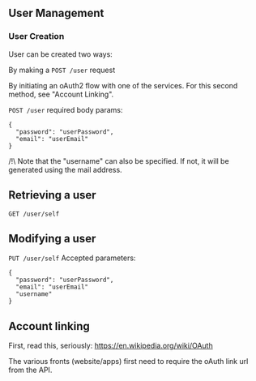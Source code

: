 ## User Management

### User Creation

User can be created two ways:

By making a ```POST /user``` request

By initiating an oAuth2 flow with one of the services. For this second method, see "Account Linking".

```POST /user```
required body params:
```
{
  "password": "userPassword",
  "email": "userEmail"
}
```

/!\ Note that the "username" can also be specified. If not, it will be generated using the mail address.

## Retrieving a user

```GET /user/self```

## Modifying a user

```PUT /user/self```
Accepted parameters:
```
{
  "password": "userPassword",
  "email": "userEmail"
  "username"
}
```

## Account linking

First, read this, seriously: https://en.wikipedia.org/wiki/OAuth

The various fronts (website/apps) first need to require the oAuth link url from the API.